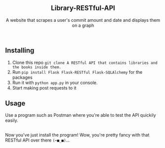 <h2  align="center">Library-RESTful-API</h2>
<p  align="center">A website that scrapes a user's commit amount and date and displays them on a graph</p>

<br/>

## Installing

1. Clone this repo ```git clone A RESTful API that contains libraries and the books inside them.```
2. Run ```pip install Flask Flask-RESTful Flask-SQLAlchemy``` for the packages
3. Run it with ```python app.py``` in your console.
4. Start making post requests to it

## Usage

Use a program such as Postman where you're able to test the API quickily easily.

##

Now you've just install the program! Wow, you're pretty fancy with that RESTful API over there ```(⌐■_■)```...
